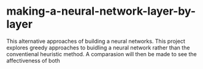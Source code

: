 # making-a-neural-network-layer-by-layer

This alternative approaches of building a neural networks. This project explores greedy approaches to buidling a neural network 
rather than the conventienal heuristic method. A comparasion will then be made to see the affectiveness of both
